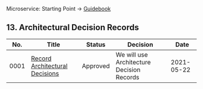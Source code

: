 Microservice: Starting Point -> [Guidebook](../index.md)

## 13. Architectural Decision Records

| No. | Title | Status | Decision | Date |
| --- | ---   | ---    | ---      | ---  |
| 0001 | [Record Architectural Decisions](0001-record-architectural-decisions.md) | Approved | We will use Architecture Decision Records | 2021-05-22 |
